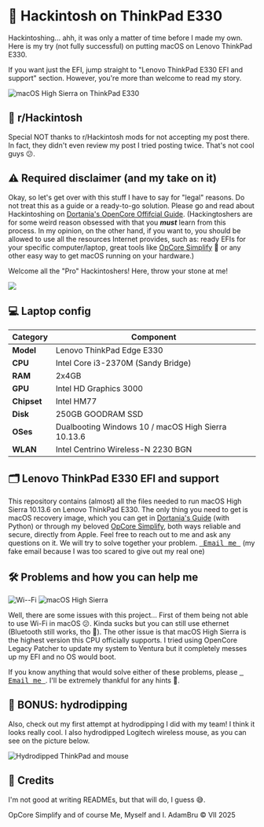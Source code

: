 
# 🍎 Hackintosh on ThinkPad E330

Hackintoshing... ahh, it was only a matter of time before I made my own. Here is my try (not fully successful) on putting macOS on Lenovo ThinkPad E330.

If you want just the EFI, jump straight to "Lenovo ThinkPad E330 EFI and support" section. However, you're more than welcome to read my story.

![macOS High Sierra on ThinkPad E330](https://github.com/user-attachments/assets/f03a9cd2-20da-46bb-b6ff-5e269e7bebd6)

## 💬 r/Hackintosh

Special NOT thanks to r/Hackintosh mods for not accepting my post there. In fact, they didn't even review my post I tried posting twice. That's not cool guys 😕.

  
## ⚠️ Required disclaimer (and my take on it)

Okay, so let's get over with this stuff I have to say for "legal" reasons.
Do not treat this as a guide or a ready-to-go solution. Please go and read about Hackintoshing on [Dortania's OpenCore Offifcial Guide](https://dortania.github.io/OpenCore-Install-Guide/). (Hackingtoshers are for some weird reason obsessed with that you ***must*** learn from this process. In my opinion, on the other hand, if you want to, you should be allowed to use all the resources Internet provides, such as: ready EFIs for your specific computer/laptop, great tools like [OpCore Simplify](https://github.com/lzhoang2801/OpCore-Simplify) 💖 or any other easy way to get macOS running on your hardware.)

Welcome all the "Pro" Hackintoshers! Here, throw your stone at me!

![](https://pbs.twimg.com/media/EVxQOFeWoAAwtWw.jpg)


## 💻 Laptop config

| **Category** | **Component**                                      |
|--------------|----------------------------------------------------|
| **Model**    | Lenovo ThinkPad Edge E330                          |
| **CPU**      | Intel Core i3-2370M (Sandy Bridge)                 |
| **RAM**      | 2x4GB                                              |
| **GPU**      | Intel HD Graphics 3000                             |
| **Chipset**  | Intel HM77                                         |
| **Disk**     | 250GB GOODRAM SSD                                  |
| **OSes**     | Dualbooting Windows 10 / macOS High Sierra 10.13.6 |
| **WLAN**     | Intel Centrino Wireless-N 2230 BGN                 |

## 🗂️ Lenovo ThinkPad E330 EFI and support

This repository contains (almost) all the files needed to run macOS High Sierra 10.13.6 on Lenovo ThinkPad E330. The only thing you need to get is macOS recovery image, which you can get in [Dortania's Guide](https://dortania.github.io/OpenCore-Install-Guide/installer-guide/mac-install-recovery.html) (with Python) or through my beloved [OpCore Simplify](https://github.com/lzhoang2801/OpCore-Simplify), both ways reliable and secure, directly from Apple. 
Feel free to reach out to me and ask any questions on it. We will try to solve together your problem.
[<kbd> Email me </kbd>](mailto:werterowski334@int.pl?subject=Hackintosh%20ThinkPad%20E330) (my fake email because I was too scared to give out my real one)

## 🛠️ Problems and how you can help me

![Wi--Fi](https://img.shields.io/badge/Wi--Fi-not%20working-red?logo=wifi)
![macOS High Sierra](https://img.shields.io/badge/macOS-High%20Sierra%2010.13.6-yellow?logo=apple&logoColor=white)

Well, there are some issues with this project... First of them being not able to use Wi-Fi in macOS 😕. Kinda sucks but you can still use ethernet (Bluetooth still works, tho 🤔).
The other issue is that macOS High Sierra is the highest version this CPU officially supports. I tried using OpenCore Legacy Patcher to update my system to Ventura but it completely messes up my EFI and no OS would boot.

If you know anything that would solve either of these problems, please [<kbd> Email me </kbd>](mailto:werterowski334@int.pl?subject=Hackintosh%20ThinkPad%20E330). I'll be extremely thankful for any hints 🫶.

## 🎨 BONUS: hydrodipping

Also, check out my first attempt at hydrodipping I did with my team! I think it looks really cool. I also hydrodipped Logitech wireless mouse, as you can see on the picture below.

![Hydrodipped ThinkPad and mouse](https://github.com/user-attachments/assets/35527a56-54f1-44fb-b56f-c31d898d3a79)

## 🙌 Credits

I'm not good at writing READMEs, but that will do, I guess 😅.

OpCore Simplify and of course Me, Myself and I.
AdamBru &copy; VII 2025
